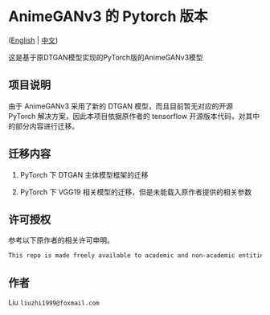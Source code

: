# AnimeGANv3 的 Pytorch 版本

([English](./README.md) | [中文](./Chinese.md))

这是基于原DTGAN模型实现的PyTorch版的AnimeGANv3模型

## 项目说明

由于 AnimeGANv3 采用了新的 DTGAN 模型，而且目前暂无对应的开源 PyTorch 解决方案，因此本项目依据原作者的 tensorflow 开源版本代码，对其中的部分内容进行迁移。

## 迁移内容

1. PyTorch 下 DTGAN 主体模型框架的迁移

2. PyTorch 下 VGG19 相关模型的迁移，但是未能载入原作者提供的相关参数

## 许可授权

参考以下原作者的相关许可申明。

```md
This repo is made freely available to academic and non-academic entities for non-commercial purposes such as academic research, teaching, scientific publications. Permission is granted to use the AnimeGANv3 given that you agree to my license terms. Regarding the request for commercial use, please contact us via email to help you obtain the authorization letter.
```

## 作者

Liu `liuzhi1999@foxmail.com`
